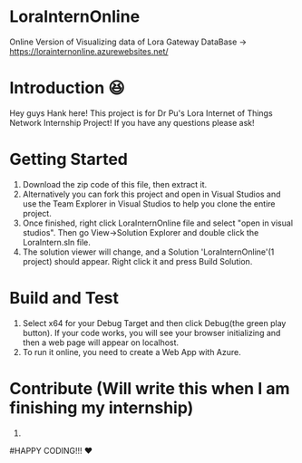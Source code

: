 # LoraInternOnline
Online Version of Visualizing data of Lora Gateway DataBase -> https://lorainternonline.azurewebsites.net/

# Introduction :laughing:
Hey guys Hank here! This project is for Dr Pu's Lora Internet of Things Network Internship Project! If you have any questions please ask!

# Getting Started
1. Download the zip code of this file, then extract it.
1. Alternatively you can fork this project and open in Visual Studios and use the Team Explorer in Visual Studios to help you clone the entire project.
2. Once finished, right click LoraInternOnline file and select "open in visual studios". Then go View->Solution Explorer and double click the LoraIntern.sln file.
3. The solution viewer will change, and a Solution 'LoraInternOnline'(1 project) should appear. Right click it and press Build Solution.

# Build and Test
1. Select x64 for your Debug Target and then click Debug(the green play button). If your code works, you will see your browser initializing and then a web page will appear on localhost.
2. To run it online, you need to create a Web App with Azure.

# Contribute (Will write this when I am finishing my internship)
1. 

#HAPPY CODING!!! :heart:
